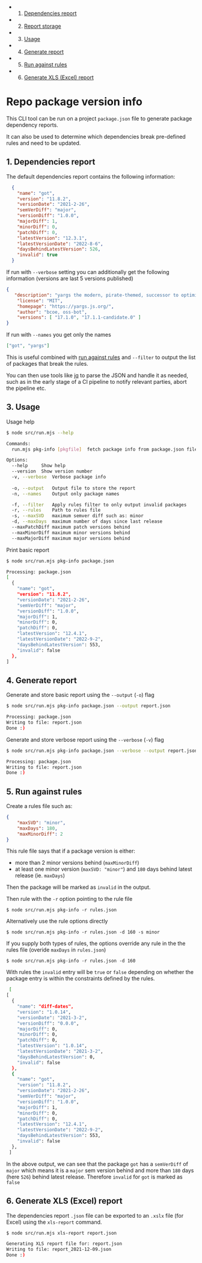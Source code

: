 <!-- vscode-markdown-toc -->
* 1. [Dependencies report](#Dependenciesreport)
* 2. [Report storage](#Reportstorage)
* 3. [Usage](#Usage)
* 4. [Generate report](#Generatereport)
* 5. [Run against rules](#Runagainstrules)
* 6. [Generate XLS (Excel) report](#GenerateXLSExcelreport)

<!-- vscode-markdown-toc-config
	numbering=true
	autoSave=true
	/vscode-markdown-toc-config -->
<!-- /vscode-markdown-toc -->
# Repo package version info

This CLI tool can be run on a project `package.json` file to generate package dependency reports. 

It can also be used to determine which dependencies break pre-defined rules and need to be updated.

##  1. <a name='Dependenciesreport'></a>Dependencies report

The default dependencies report contains the following information:

```json
  {
    "name": "got",
    "version": "11.8.2",
    "versionDate": "2021-2-26",
    "semVerDiff": "major",
    "versionDiff": "1.0.0",
    "majorDiff": 1,
    "minorDiff": 0,
    "patchDiff": 0,
    "latestVersion": "12.3.1",
    "latestVersionDate": "2022-8-6",
    "daysBehindLatestVersion": 526,
    "invalid": true
  }
```

If run with `--verbose` setting you can additionally get the following information (versions are last 5 versions published)

```json
{
   "description": "yargs the modern, pirate-themed, successor to optimist.",
    "license": "MIT",
    "homepage": "https://yargs.js.org/",
    "author": "bcoe, oss-bot",
    "versions": [ "17.1.0", "17.1.1-candidate.0" ]
}
```

If run with `--names` you get only the names

```json
["got", "yargs"]
```

This is useful combined with [run against rules](#Runagainstrules) and `--filter` to output the list of packages that break the rules.

You can then use tools like [jq](https://stedolan.github.io/jq/) to parse the JSON and handle it as needed, such as in the early stage of a CI pipeline to notify relevant parties, abort the pipeline etc.

##  3. <a name='Usage'></a>Usage

Usage help

```bash
$ node src/run.mjs --help

Commands:
  run.mjs pkg-info [pkgfile]  fetch package info from package.json file

Options:
  --help     Show help                                                 [boolean]
  --version  Show version number                                       [boolean]
  -v, --verbose  Verbose package info                                  [boolean]
  
  -o, --output   Output file to store the report                       [string]
  -n, --names    Output only package names                             [boolean]

  -f, --filter   Apply rules filter to only output invalid packages    [boolean]
  -r, --rules    Path to rules file                                    [string]
  -s, --maxSVD   maximum semver diff such as: minor                    [string]
  -d, --maxDays  maximum number of days since last release             [string]  
  --maxPatchDiff maximum patch versions behind                         [string]
  --maxMinorDiff maximum minor versions behind                         [string]
  --maxMajorDiff maximum major versions behind                         [string]
```

Print basic report

```bash
$ node src/run.mjs pkg-info package.json

Processing: package.json
[
  {
    "name": "got",
    "version": "11.8.2",
    "versionDate": "2021-2-26",
    "semVerDiff": "major",
    "versionDiff": "1.0.0",
    "majorDiff": 1,
    "minorDiff": 0,
    "patchDiff": 0,
    "latestVersion": "12.4.1",
    "latestVersionDate": "2022-9-2",
    "daysBehindLatestVersion": 553,
    "invalid": false
  },
]
```

##  4. <a name='Generatereport'></a>Generate report

Generate and store basic report using the `--output` (`-o`) flag

```bash
$ node src/run.mjs pkg-info package.json --output report.json

Processing: package.json
Writing to file: report.json
Done :)
```

Generate and store verbose report using the `--verbose` (`-v`) flag

```bash
$ node src/run.mjs pkg-info package.json --verbose --output report.json

Processing: package.json
Writing to file: report.json
Done :)
```

##  5. <a name='Runagainstrules'></a>Run against rules

Create a rules file such as:

```json
{
    "maxSVD": "minor",
    "maxDays": 180,
    "maxMinorDiff": 2
}
```

This rule file says that if a package version is either:

- more than 2 minor versions behind (`maxMinorDiff`)
- at least one minor version (`maxSVD: "minor"`) and `180` days behind latest release (ie. `maxDays`)

Then the package will be marked as `invalid` in the output.

Then rule with the `-r` option pointing to the rule file

`$ node src/run.mjs pkg-info -r rules.json`

Alternatively use the rule options directly

`$ node src/run.mjs pkg-info -r rules.json -d 160 -s minor`

If you supply both types of rules, the options override any rule in the the rules file (overide `maxDays` in `rules.json`)

`$ node src/run.mjs pkg-info -r rules.json -d 160` 

With rules the `invalid` entry will be `true` or `false` depending on whether the package entry is within the constraints defined by the rules.

```bash
 [
[
  {
    "name": "diff-dates",
    "version": "1.0.14",
    "versionDate": "2021-3-2",
    "versionDiff": "0.0.0",
    "majorDiff": 0,
    "minorDiff": 0,
    "patchDiff": 0,
    "latestVersion": "1.0.14",
    "latestVersionDate": "2021-3-2",
    "daysBehindLatestVersion": 0,
    "invalid": false
  },
  {
    "name": "got",
    "version": "11.8.2",
    "versionDate": "2021-2-26",
    "semVerDiff": "major",
    "versionDiff": "1.0.0",
    "majorDiff": 1,
    "minorDiff": 0,
    "patchDiff": 0,
    "latestVersion": "12.4.1",
    "latestVersionDate": "2022-9-2",
    "daysBehindLatestVersion": 553,
    "invalid": false
  },
 ]
```

In the above output, we can see that the package `got` has a `semVerDiff` of `major` which means it is a `major` sem version behind and more than `180` days (here `526`) behind latest release. Therefore `invalid` for `got` is marked as `false`

##  6. <a name='GenerateXLSExcelreport'></a>Generate XLS (Excel) report

The dependencies report `.json` file can be exported to an `.xslx` file (for Excel) using the `xls-report` command.

```bash
$ node src/run.mjs xls-report report.json

Generating XLS report file for: report.json
Writing to file: report_2021-12-09.json
Done :)
```
